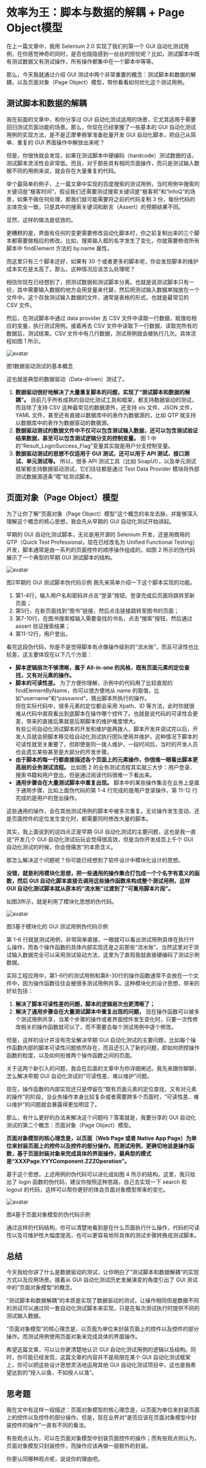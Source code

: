 # 效率为王：脚本与数据的解耦 + Page Object模型

在上一篇文章中，我用 Selenium 2.0 实现了我们的第一个 GUI 自动化测试用例，在你感觉神奇的同时，是否也隐隐感到一丝丝的担忧呢？比如，测试脚本中既有测试数据又有测试操作，所有操作都集中在一个脚本中等等。

那么，今天我就通过介绍 GUI 测试中两个非常重要的概念：测试脚本和数据的解耦，以及页面对象（Page Object）模型，带你看看如何优化这个测试用例。

## 测试脚本和数据的解耦

我在前面的文章中，和你分享过 GUI 自动化测试适用的场景，它尤其适用于需要回归测试页面功能的场景。那么，你现在已经掌握了一些基本的 GUI 自动化测试用例的实现方法，是不是正摩拳擦掌准备批量开发 GUI 自动化脚本，把自己从简单、重复的 GUI 界面操作中解放出来呢？

但是，你很快就会发现，如果在测试脚本中硬编码（hardcode）测试数据的话，测试脚本灵活性会非常低。而且，对于那些具有相同页面操作，而只是测试输入数据不同的用例来说，就会存在大量重复的代码。

举个最简单的例子，上一篇文章中实现的百度搜索的测试用例，当时用例中搜索的关键词是“极客时间”，假设我们还需要测试搜索关键词是“极客邦”和“InfoQ”的场景，如果不做任何处理，那我们就可能需要将之前的代码复制 3 份，每份代码的主体完全一致，只是其中的搜索关键词和断言（Assert）的预期结果不同。<!-- [[[read_end]]] -->

显然，这样的做法是低效的。

更糟糕的是，界面有任何的变更需要修改自动化脚本时，你之前复制出来的三个脚本都需要做相应的修改。比如，搜索输入框的名字发生了变化，你就需要修改所有脚本中 findElement 方法的 by.name 属性。

而这里只有三个脚本还好，如果有 30 个或者更多的脚本呢，你会发现脚本的维护成本实在是太高了。那么，这种情况应该怎么处理呢？

相信你现在已经想到了，把测试数据和测试脚本分离。也就是说测试脚本只有一份，其中需要输入数据的地方会用变量来代替，然后把测试输入数据单独放在一个文件中。这个存放测试输入数据的文件，通常是表格的形式，也就是最常见的 CSV 文件。

然后，在测试脚本中通过 data provider 去 CSV 文件中读取一行数据，赋值给相应的变量，执行测试用例。接着再去 CSV 文件中读取下一行数据，读取完所有的数据后，测试结束。CSV 文件中有几行数据，测试用例就会被执行几次。具体流程如图 1 所示。

![avatar](013_001.jpg)

图1数据驱动测试的基本概念</center>

这也就是典型的数据驱动（Data-driven）测试了。
1. <b>数据驱动很好地解决了大量重复脚本的问题，实现了“测试脚本和数据的解耦”。</b> 目前几乎所有成熟的自动化测试工具和框架，都支持数据驱动的测试，而且除了支持 CSV 这种最常见的数据源外，还支持 xls 文件、JSON 文件，YAML 文件，甚至还有直接以数据库中的表作为数据源的，比如 QTP 就支持以数据库中的表作为数据驱动的数据源。
2. <b>数据驱动测试的数据文件中不仅可以包含测试输入数据，还可以包含测试验证结果数据，甚至可以包含测试逻辑分支的控制变量。</b> 图 1 中的“Result_LoginSuccess_Flag”变量其实就是用户分支控制变量。
3. <b>数据驱动测试的思想不仅适用于 GUI 测试，还可以用于 API 测试、接口测试、单元测试等。</b> 所以，很多 API 测试工具（比如 SoapUI），以及单元测试框架都支持数据驱动测试，它们往往都是通过 Test Data Provider 模块将外部测试数据源逐条“喂”给测试脚本。

## 页面对象（Page Object）模型

为了让你了解“页面对象（Page Object）模型”这个概念的来龙去脉，并能够深入理解这个概念的核心思想，我会先从早期的 GUI 自动化测试开始讲起。

早期的 GUI 自动化测试脚本，无论是用开源的 Selenium 开发，还是用商用的 QTP（Quick Test Professional，现在已经改名为 Unified Functional Testing）开发，脚本通常是由一系列的页面控件的顺序操作组成的，如图 2 所示的伪代码展示了一个典型的早期 GUI 测试脚本的结构。

![avatar](013_002.jpg)

图2早期的 GUI 测试脚本伪代码示例
我先来简单介绍一下这个脚本实现的功能。
1. 第1-4行，输入用户名和密码并点击“登录”按钮，登录完成后页面将跳转至新页面；
2. 第5行，在新页面找到“图书”链接，然后点击链接跳转至图书的页面；
3. 第7-10行，在图书搜索框输入需要查找的书名，点击“搜索”按钮，然后通过 assert 验证搜索结果；
4. 第11-12行，用户登出。

看完这段伪代码，你是不是觉得脚本有点像操作级别的“流水账”，而且可读性也比较差，这主要体现在以下几个方面：
- <b>脚本逻辑层次不够清晰，属于 All-in-one 的风格，既有页面元素的定位查找，又有对元素的操作。</b>
- <b>脚本的可读性差。</b> 为了方便你理解，示例中的代码用了比较直观的 findElementByName，你可以很方便地从 name 的取值，比如“username”和“password”，猜出脚本所执行的操作。<br>
  但在实际代码中，很多元素的定位都会采用 Xpath、ID 等方法，此时你就很难从代码中直观看出到底脚本在操作哪个控件了。也就是说代码的可读性会更差，带来的直接后果就是后期脚本的维护难度增大。<br>
  有些公司自动化测试脚本的开发和维护是两拨人，脚本开发并调试完以后，开发人员就会把脚本移交给自动化测试执行团队使用并维护，这种情况下脚本的可读性就至关重要了。但即使是同一拨人维护，一段时间后，当时的开发人员也会遗忘某些甚至是大部分的开发步骤。
- <b>由于脚本的每一行都直接描述各个页面上的元素操作，你很难一眼看出脚本更高层的业务测试流程。</b> 比如图 2 的业务测试流程其实就三大步：用户登录、搜索书籍和用户登出，但是通过阅读代码很难一下看出来。
- <b>通用步骤会在大量测试脚本中重复出现。</b> 脚本中的某些操作集合在业务上是属于通用步骤，比如上面伪代码的第 1-4 行完成的是用户登录操作，第 11-12 行完成的是用户的登出操作。

这些通用的操作，会在其他测试用例的脚本中被多次重复。无论操作发生变动，还是页面控件的定位发生变化时，都需要同时修改大量的脚本。

其实，我上面说到的这四点正是早期 GUI 自动化测试的主要问题，这也是我一直说“开发几个 GUI 自动化测试玩玩会觉得很高效，但是当你开发成百上千个 GUI 自动化测试的时候，你会很痛苦”的本质含义。

那怎么解决这个问题呢？你可能已经想到了软件设计中模块化设计的思想。

<b>没错，就是利用模块化思想，把一些通用的操作集合打包成一个个名字有意义的函数，然后 GUI 自动化脚本直接去调用这些操作函数来构成整个测试用例，这样 GUI 自动化测试脚本就从原本的“流水账”过渡到了“可重用脚本片段”。</b>

如图3所示，就是利用了模块化思想的伪代码。

![avatar](013_003.jpg)

图3基于模块化的 GUI 测试用例伪代码示例

第 1-6 行就是测试用例，非常简单直接，一眼就可以看出测试用例具体在执行什么操作，而各个操作函数的具体内部实现还是之前那些“流水账”。当然这里对于测试输入数据完全可以采用测试驱动方法，这里为了直观我就直接硬编码了测试示例数据。

实际工程应用中，第1-6行的测试用例和第8-30行的操作函数通常不会放在一个文件中，因为操作函数往往会被很多测试用例共享。这种模块化的设计思想，带来的好处包括：
1. <b>解决了脚本可读性差的问题，脚本的逻辑层次也更清晰了；</b>
2. <b>解决了通用步骤会在大量测试脚本中重复出现的问题，</b> 现在操作函数可以被多个测试用例共享，当某个步骤的操作或者界面控件发生变化时，只要一次性修改相关的操作函数就可以了，而不需要去每个测试用例中逐个修改。

但是，这样的设计并没有完全解决早期 GUI 自动化测试的主要问题，比如每个操作函数内部的脚本可读性问题依然存在，而且还引入了新的问题，即如何把控操作函数的粒度，以及如何衔接两个操作函数之间的页面。

关于这两个新引入的问题，我会在后面的文章中为你详细阐述。我先来跟你聊聊，怎么解决早期 GUI 自动化测试的“可读性差、难以维护”问题。

现在，操作函数的内部实现还只是停留在“既有页面元素的定位查找，又有对元素的操作”的阶段，当业务操作本身比较复杂或者需要跨多个页面时，“可读性差、难以维护”的问题就会暴露得更加明显了。

那么，有什么更好的办法来解决这个问题吗？答案就是，我要分享的 GUI 自动化测试的第二个概念：页面对象（Page Object）模型。

<b>页面对象模型的核心理念是，以页面（Web Page 或者 Native App Page）为单位来封装页面上的控件以及控件的部分操作。而测试用例，更确切地说是操作函数，基于页面封装对象来完成具体的界面操作，最典型的模式是“XXXPage.YYYComponent.ZZZOperation”。</b>

基于这个思想，上述用例的伪代码可以进化成如图 4 所示的结构。这里，我只给出了 login 函数的伪代码，建议你按照这种思路，自己去实现一下 search 和 logout 的代码，这样可以帮你更好的体会页面对象模型带来的变化。

![avatar](013_004.jpg)

图4基于页面对象模型的伪代码示例

通过这样的代码结构，你可以清楚地看到是在什么页面执行什么操作，代码的可读性以及可维护性大幅度提高，也可以更容易地将具体的测试步骤转换成测试脚本。

## 总结
今天我给你讲了什么是数据驱动的测试，让你明白了“测试脚本和数据解耦”的实现方式以及应用场景。接着从 GUI 自动化测试历史发展演变的角度引出了 GUI 测试中的“页面对象模型”的概念。

“测试脚本和数据解耦”的本质是实现了数据驱动的测试，让操作相同但是数据不同的测试可以通过同一套自动化测试脚本来实现，只是在每次测试执行时提供不同的测试输入数据。

“页面对象模型”的核心理念是，以页面为单位来封装页面上的控件以及控件的部分操作。而测试用例使用页面对象来完成具体的界面操作。

希望这篇文章，可以让你更清楚地认识 GUI 自动化测试用例的逻辑以及结构。同时，你可能已经发现，这篇文章的内容并不是局限在某个 GUI 自动化测试框架上，你可以把这些设计思想灵活地运用其他 GUI 自动化测试项目中，这也是我希望达到的“授人以鱼，不如授人以渔”。

## 思考题

我在文中有这样一段描述：页面对象模型的核心理念是，以页面为单位来封装页面上的控件以及控件的部分操作。但是，现在业界对“是否应该在页面对象模型中封装控件的操作”一直有不同的看法。

有些观点认为，可以在页面对象模型中封装页面控件的操作；而有些观点则认为，页面对象模型只封装控件，而操作应该再做一层额外的封装。

你更认同哪种观点呢，说说你的理由吧。